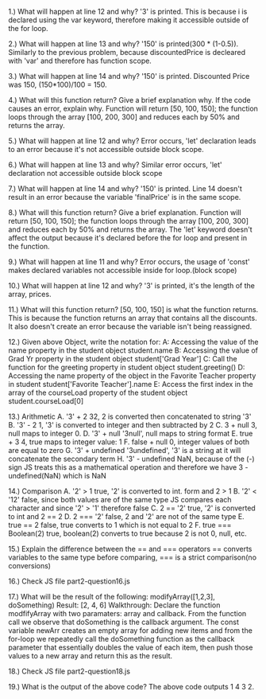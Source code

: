 1.) What will happen at line 12 and why?
    '3' is printed. This is because i is declared using the var keyword, therefore making it accessible outside of the for loop.

2.) What will happen at line 13 and why?
    '150' is printed(300 * (1-0.5)). Similarly to the previous problem, because discountedPrice is decleared with 'var' and therefore has function scope.

3.) What will happen at line 14 and why?
    '150' is printed. Discounted Price was 150, (150*100)/100 = 150.

4.) What will this function return? Give a brief explanation why. If the code causes an error, explain why.
    Function will return [50, 100, 150]; the function loops through the array [100, 200, 300] and reduces each by 50% and returns the array.

5.) What will happen at line 12 and why?
    Error occurs, 'let' declaration leads to an error because it's not accessible outside block scope.

6.) What will happen at line 13 and why?
    Similar error occurs, 'let' declaration not accessible outside block scope

7.) What will happen at line 14 and why?
    '150' is printed. Line 14 doesn't result in an error because the variable 'finalPrice' is in the same scope.

8.) What will this function return? Give a brief explanation.
    Function will return [50, 100, 150]; the function loops through the array [100, 200, 300] and reduces each by 50% and returns the array. The 'let' keyword doesn't affect the output because it's declared before the for loop and present in the function.

9.) What will happen at line 11 and why? 
    Error occurs, the usage of 'const' makes declared variables not accessible inside for loop.(block scope)

10.) What will happen at line 12 and why?
    '3' is printed, it's the length of the array, prices.

11.) What will this function return?
    [50, 100, 150] is what the function returns. This is because the function returns an array that contains all the discounts. It also doesn't create an error because the variable isn't being reassigned.

12.) Given above Object, write the notation for:
    A: Accessing the value of the name property in the student object
        student.name
    B: Accessing the value of Grad Yr property in the student object
        student['Grad Year']
    C: Call the function for the greeting property in student object
        student.greeting()
    D: Accessing the name property of the object in the Favorite Teacher property in student
        student['Favorite Teacher'].name
    E: Access the first index in the array of the courseLoad property of the student object
        student.courseLoad[0]

13.) Arithmetic
    A. '3' + 2
        32, 2 is converted then concatenated to string '3'
    B. '3' - 2
        1, '3' is converted to integer and then subtracted by 2
    C. 3 + null
        3, null maps to integer 0.
    D. '3' + null
        '3null', null maps to string format
    E. true + 3
        4, true maps to integer value: 1
    F. false + null
        0, integer values of both are equal to zero
    G. '3' + undefined
        '3undefined', '3' is a string at it will concatenate the secondary term
    H. '3' - undefined
        NaN, because of the (-) sign JS treats this as a mathematical operation and therefore we have 3 - undefined(NaN) which is NaN

14.) Comparison
    A. '2' > 1
        true, '2' is converted to int. form and 2 > 1
    B. '2' < '12'
        false, since both values are of the same type JS compares each character and since '2' > '1' therefore false
    C. 2 == '2'
        true, '2' is converted to int and 2 == 2
    D. 2 === '2'
        false,  2 and '2' are not of the same type
    E. true == 2
        false, true converts to 1 which is not equal to 2
    F. true === Boolean(2)
        true, boolean(2) converts to true because 2 is not 0, null, etc.

15.) Explain the difference between the == and === operators
        == converts variables to the same type before comparing,
        === is a strict comparison(no conversions)

16.) Check JS file part2-question16.js

17.) What will be the result of the following: modifyArray([1,2,3], doSomething)
        Result: [2, 4, 6]
            Walkthrough:
                Declare the function modfifyArray with two paramaters: array and callback. From the function call
                we observe that doSomething is the callback argument.
                The const variable newArr creates an empty array for adding new items and from the for-loop we repeatedly call the doSomething function as the callback parameter that essentially doubles the value of each item, then push those values to a new array and return this as the result.
    
18.) Check JS file part2-question18.js

19.) What is the output of the above code?
    The above code outputs 1 4 3 2.
